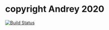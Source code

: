 # copyright Andrey 2020

[![Build Status](https://travis-ci.org/AndreyBMWX6/lab06.svg?branch=master)](https://travis-ci.org/AndreyBMWX6/lab06)
